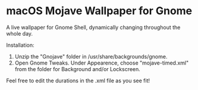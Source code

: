 # macOS Mojave Wallpaper for Gnome
A live wallpaper for Gnome Shell, dynamically changing throughout the whole day.

Installation:
1) Unzip the "Gnojave" folder in /usr/share/backgrounds/gnome.
2) Open Gnome Tweaks. Under Appearence, choose "mojave-timed.xml" from the folder for Background and/or Lockscreen.

Feel free to edit the durations in the .xml file as you see fit!
